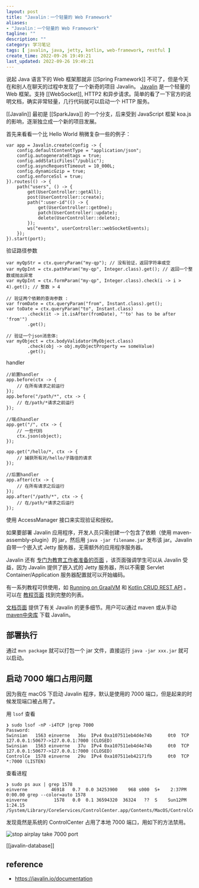 ```yaml
---
layout: post
title: "Javalin：一个轻量的 Web Framework"
aliases:
- "Javalin：一个轻量的 Web Framework"
tagline: ""
description: ""
category: 学习笔记
tags: [ javalin, java, jetty, kotlin, web-framework, restful ]
create_time: 2022-09-26 19:49:21
last_updated: 2022-09-26 19:49:21
---
```


说起 Java 语言下的 Web 框架那就非 [[Spring Framework]] 不可了，但是今天在和别人在聊天的过程中发现了一个新奇的项目 Javalin。 [Javalin](https://javalin.io/) 是一个轻量的 Web 框架。支持 [[WebSocket]], HTTP2 和异步请求。简单的看了一下官方的说明文档，确实非常轻量，几行代码就可以启动一个 HTTP 服务。

[[Javalin]] 最初是 [[SparkJava]] 的一个分支，后来受到 JavaScript 框架 koa.js 的影响，逐渐独立成一个新的项目发展。

首先来看看一个比 Hello World 稍微复杂一些的例子：

```
var app = Javalin.create(config -> {
    config.defaultContentType = "application/json";
    config.autogenerateEtags = true;
    config.addStaticFiles("/public");
    config.asyncRequestTimeout = 10_000L;
    config.dynamicGzip = true;
    config.enforceSsl = true;
}).routes(() -> {
    path("users", () -> {
        get(UserController::getAll);
        post(UserController::create);
        path(":user-id"(() -> {
            get(UserController::getOne);
            patch(UserController::update);
            delete(UserController::delete);
        });
        ws("events", userController::webSocketEvents);
    });
}).start(port);
```

验证路径参数

```
var myQpStr = ctx.queryParam("my-qp"); // 没有验证，返回字符串或空
var myQpInt = ctx.pathParam("my-qp", Integer.class).get(); // 返回一个整数或抛出异常
var myQpInt = ctx.formParam("my-qp", Integer.class).check(i -> i > 4).get(); // 整数 > 4

// 验证两个依赖的查询参数 :
var fromDate = ctx.queryParam("from", Instant.class).get();
var toDate = ctx.queryParam("to", Instant.class)
        .check(it -> it.isAfter(fromDate), "'to' has to be after 'from'")
        .get();

// 验证一个json消息体:
var myObject = ctx.bodyValidator(MyObject.class)
        .check(obj -> obj.myObjectProperty == someValue)
        .get();
```

handler

```
//前置handler
app.before(ctx -> {
    // 在所有请求之前运行
});
app.before("/path/*", ctx -> {
    // 在/path/*请求之前运行
});

//端点handler
app.get("/", ctx -> {
    // 一些代码
    ctx.json(object);
});

app.get("/hello/*, ctx -> {
    // 捕获所有对/hello/子路径的请求 
});

//后置handler
app.after(ctx -> {
    // 在所有请求之后运行
});
app.after("/path/*", ctx -> {
    // 在/path/*请求之后运行 
});
```

使用 AccessManager 接口来实现验证和授权。

如果要部署 Javalin 应用程序，开发人员只需创建一个包含了依赖（使用 maven-assembly-plugin）的 jar，然后用 `java -jar filename.jar` 发布该 jar。Javalin 自带一个嵌入式 Jetty 服务器，无需额外的应用程序服务器。

Javalin 还有 [专门为教育工作者准备的页面](https://javalin.io/for-educators) ，该页面强调学生可以从 Javalin 受益，因为 Javalin 提供了嵌入式的 Jetty 服务器，所以不需要 Servlet Container/Application 服务器配置就可以开始编码。

有一系列教程可供使用，如 [Running on GraalVM](https://javalin.io/2018/09/27/javalin-graalvm-example.html) 和 [Kotlin CRUD REST API](https://javalin.io/tutorials/simple-kotlin-example) 。可以在 [教程页面](https://javalin.io/tutorials/) 找到完整的列表。

[文档页面](https://javalin.io/documentation) 提供了有关 Javalin 的更多细节。用户可以通过 maven 或从手动 [maven中央库](https://repo1.maven.org/maven2/io/javalin/javalin/) 下载 Javalin。

## 部署执行
通过 `mvn package` 就可以打包一个 jar 文件，直接运行 `java -jar xxx.jar` 就可以启动。

## 启动 7000 端口占用问题
因为我在 macOS 下启动 Javalin 程序，默认是使用的 7000 端口，但是起来的时候发现端口被占用了。

用 `lsof` 查看

```
❯ sudo lsof -nP -i4TCP |grep 7000
Password:
Swinsian   1563 einverne   36u  IPv4 0xa107511eb4d4e74b      0t0  TCP 127.0.0.1:50677->127.0.0.1:7000 (CLOSED)
Swinsian   1563 einverne   37u  IPv4 0xa107511eb4d4e74b      0t0  TCP 127.0.0.1:50677->127.0.0.1:7000 (CLOSED)
ControlCe  1578 einverne   29u  IPv4 0xa107511eb42171fb      0t0  TCP *:7000 (LISTEN)
```

查看进程

```
❯ sudo ps aux | grep 1578
einverne         46918   0.7  0.0 34253900    968 s000  S+    2:37PM   0:00.00 grep --color=auto 1578
einverne          1578   0.0  0.1 36594320  36324   ??  S    Sun12PM   1:24.15 /System/Library/CoreServices/ControlCenter.app/Contents/MacOS/ControlCenter
```

发现竟然是系统的 ControlCenter 占用了本地 7000 端口，用如下的方法禁用。

![stop airplay take 7000 port](https://photo.einverne.info/images/2022/12/22/ZQpp.png)

[[javalin-database]]

## reference

- <https://javalin.io/documentation>
